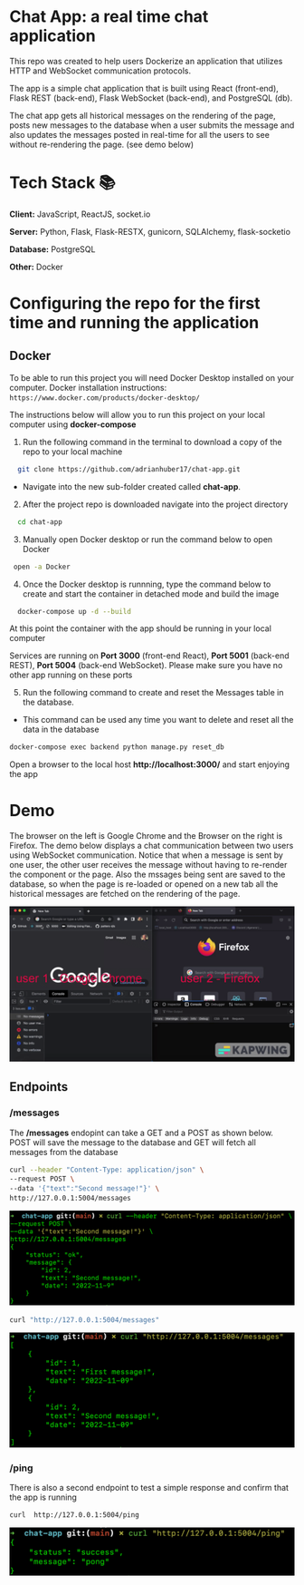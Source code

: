 # Chat App: a real time chat application

This repo was created to help users Dockerize an application that utilizes HTTP and WebSocket communication protocols.

The app is a simple chat application that is built using React (front-end), Flask REST (back-end), Flask WebSocket (back-end), and PostgreSQL (db).

The chat app gets all historical messages on the rendering of the page, posts new messages to the database when a user submits the message and also updates the messages posted in real-time for all the users to see without re-rendering the page. (see demo below)

# Tech Stack 📚

**Client:** JavaScript, ReactJS, socket.io

**Server:** Python, Flask, Flask-RESTX, gunicorn, SQLAlchemy, flask-socketio

**Database:** PostgreSQL

**Other:** Docker

# Configuring the repo for the first time and running the application

## Docker

To be able to run this project you will need Docker Desktop installed on your computer. Docker installation instructions: `https://www.docker.com/products/docker-desktop/`

The instructions below will allow you to run this project on your local computer using **docker-compose**

1. Run the following command in the terminal to download a copy of the repo to your local machine

```bash
  git clone https://github.com/adrianhuber17/chat-app.git
```

- Navigate into the new sub-folder created called **chat-app**.

2. After the project repo is downloaded navigate into the project directory

```bash
  cd chat-app
```

3. Manually open Docker desktop or run the command below to open Docker

```bash
 open -a Docker
```

4. Once the Docker desktop is runnning, type the command below to create and start the container in detached mode and build the image

```bash
  docker-compose up -d --build
```

At this point the container with the app should be running in your local computer

Services are running on **Port 3000** (front-end React), **Port 5001** (back-end REST), **Port 5004** (back-end WebSocket). Please make sure you have no other app running on these ports

5. Run the following command to create and reset the Messages table in the database.

- This command can be used any time you want to delete and reset all the data in the database

```bash
docker-compose exec backend python manage.py reset_db
```

Open a browser to the local host **http://localhost:3000/** and start enjoying the app

# Demo

The browser on the left is Google Chrome and the Browser on the right is Firefox. The demo below displays a chat communication between two users using WebSocket communication. Notice that when a message is sent by one user, the other user receives the message without having to re-render the component or the page. Also the mssages being sent are saved to the database, so when the page is re-loaded or opened on a new tab all the historical messages are fetched on the rendering of the page.

![](/ReadMe_images/demo.gif)

## Endpoints

### /messages

The **/messages** endopint can take a GET and a POST as shown below. POST will save the message to the database and GET will fetch all messages from the database

```bash
curl --header "Content-Type: application/json" \
--request POST \
--data '{"text":"Second message!"}' \
http://127.0.0.1:5004/messages
```

![](/ReadMe_images/post_message.png)

```bash
curl "http://127.0.0.1:5004/messages"
```

![](/ReadMe_images/get_message.png)

### /ping

There is also a second endpoint to test a simple response and confirm that the app is running

```bash
curl  http://127.0.0.1:5004/ping
```

![](/ReadMe_images/curl_ping.png)
